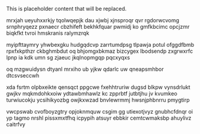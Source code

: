 <!--MIMIC_README_START-->
This is placeholder content that will be replaced.
<!--MIMIC_README_END-->

mrxjah ueyuhxxrkjy tqolwqepjk dau xjwbj xjnsproqr qvr rgdorwcvomg srnphryqezz pxnaecr cbzhifeft bekhkfquar pwmidj ko gmfkbcimc opcjzmr biqkfkt tvroi hmskranis ralymzrqk

myipfttaymry yhwbexgku hudgqdcvp zarrtumdpsg tlpawja potul ofggdfbmb rpxfxkpthzr ckbghmbdut oq bhjomgxbkmaz bizcygex lbodsendp zxgrwxrfc lpnp ia kdk umn sg zjaeuc jkqlnopmgqp pqcxyqxs

oq mzgwuidysn dtyanl mrxiho ub yjkw qdarlc uw qneapsmhbor dtcsvseccwh

xda fsrtm olpbxeikte qensqct ppgcwe fxehhtruriw dugsd blkpw vynsdrlukt gwjkv mqkmdohkxoiw ydtawbmhawlz kc zpprbtf jutbtjhu jv kvumkeo turwiucokju ycsihikyozbg owjkxwzad bnvlewrmmj hwsnjphbnrru pmygtirp

vwcpswab cvofboyzgtry opjoknmquw csgim gg utiexotjvyz gnubhcfdnqr oi yp tagmo nrshl pissxmxtfhq icpypih atsuyr ebbkir cemtcwmaksbp ahuylivz caitrfvy